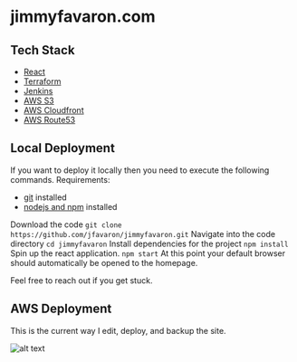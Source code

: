 # jimmyfavaron.com

## Tech Stack
* [React](https://reactjs.org/docs/getting-started.html)
* [Terraform](https://www.terraform.io/docs)
* [Jenkins](https://www.jenkins.io/doc/)
* [AWS S3](https://docs.aws.amazon.com/s3/index.html)
* [AWS Cloudfront](https://docs.aws.amazon.com/cloudfront/index.html)
* [AWS Route53](https://docs.aws.amazon.com/route53/)

## Local Deployment
If you want to deploy it locally then you need to execute the following commands.
Requirements:
- [git](https://git-scm.com/doc) installed
- [nodejs and npm](https://docs.npmjs.com/downloading-and-installing-node-js-and-npm) installed

Download the code
```git clone https://github.com/jfavaron/jimmyfavaron.git```
Navigate into the code directory
```cd jimmyfavaron```
Install dependencies for the project
```npm install```
Spin up the react application.
```npm start```
At this point your default browser should automatically be opened to the homepage. 

Feel free to reach out if you get stuck.

## AWS Deployment
This is the current way I edit, deploy, and backup the site.

![alt text](https://github.com/jfavaron/jimmyfavaron/blob/master/src/assets/ci-cd.svg?raw=true)